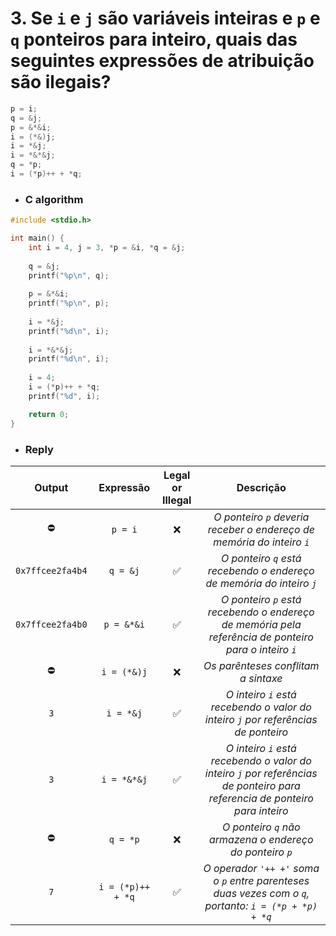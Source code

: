# 3. Se `i` e `j` são variáveis inteiras e `p` e `q` ponteiros para inteiro, quais das seguintes expressões de atribuição são ilegais?

```c
p = i;    
q = &j;   
p = &*&i;   
i = (*&)j;    
i = *&j;    
i = *&*&j;    
q = *p;   
i = (*p)++ + *q;    
```

- ### C algorithm

```c
#include <stdio.h>

int main() {
    int i = 4, j = 3, *p = &i, *q = &j;
    
    q = &j;
    printf("%p\n", q);
    
    p = &*&i;
    printf("%p\n", p);
    
    i = *&j;
    printf("%d\n", i);
    
    i = *&*&j;
    printf("%d\n", i);
    
    i = 4;
    i = (*p)++ + *q;
    printf("%d", i);

    return 0; 
}
```

- ### Reply
| Output | Expressão | Legal or</br>Illegal | Descrição |
|:-:|:-:|:-:|:-:|
| :no_entry: | `p = i` | :x: | _O ponteiro `p` deveria receber o endereço de memória do inteiro `i`_ |
| `0x7ffcee2fa4b4` | `q = &j` | :white_check_mark: | _O ponteiro `q` está recebendo o endereço de memória do inteiro `j`_ |
| `0x7ffcee2fa4b0` | `p = &*&i` | :white_check_mark: | _O ponteiro `p` está recebendo o endereço de memória pela referência de ponteiro para o inteiro `i`_ |
| :no_entry: | `i = (*&)j` | :x: | _Os parênteses conflitam a sintaxe_ |
| `3` | `i = *&j` | :white_check_mark: | _O inteiro `i` está recebendo o valor do inteiro `j` por referências de ponteiro_ |
| `3` | `i = *&*&j` | :white_check_mark: | _O inteiro `i` está recebendo o valor do inteiro `j` por referências de ponteiro para referencia de ponteiro para inteiro_ |
| :no_entry: | `q = *p` | :x: | _O ponteiro `q` não armazena o endereço do ponteiro `p`_ |
| `7` | `i = (*p)++ + *q` | :white_check_mark: | _O operador `'++ +'` soma o `p` entre parenteses duas vezes com o `q`,</br>portanto: `i = (*p + *p) + *q`_ |

